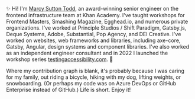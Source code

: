 ✨ Hi! I'm [Marcy Sutton Todd](https://marcysutton.com), an award-winning senior engineer on the frontend infrastructure team at Khan Academy. I've taught workshops for Frontend Masters, Smashing Magazine, Egghead.io, and numerous private organizations. I've worked at Principle Studios / Shift Paradigm, Gatsby.js, Deque Systems, Adobe, Substantial, Pop Agency, and DEI Creative. I've worked on websites, web frameworks and libraries, including axe-core, Gatsby, Angular, design systems and component libraries. I've also worked as an independent engineer consultant and in 2022 I launched the workshop series [testingaccessibility.com](https://testingaccessibility.com). 🌈

Where my contribution graph is blank, it's probably because I was caring for my family, out riding a bicycle, hiking with my dog, lifting weights, or snowboarding. (Or perhaps my code was on Azure DevOps or GitHub Enterprise instead of GitHub.) Life is short. Enjoy it! 
